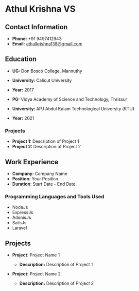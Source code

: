 # Athul Krishna VS

## Contact Information

- **Phone:** +91 9497412943
- **Email:** athulkrishna138@gmail.com

## Education

- **UG:** Don Bosco College, Mannuthy
- **University:** Calicut University
- **Year:** 2017

- **PG:** Vidya Academy of Science and Technology, Thrissur
- **University:** APJ Abdul Kalam Technological University (KTU)
- **Year:** 2021

### Projects

- **Project 1:** Description of Project 1
- **Project 2:** Description of Project 2

## Work Experience

- **Company:** Company Name
- **Position:** Your Position
- **Duration:** Start Date - End Date

### Programming Languages and Tools Used

- NodeJs
- ExpressJs
- AdonisJs
- SailsJs
- Laravel

## Projects

- **Project:** Project Name 1
  - **Description:** Description of Project 1

- **Project:** Project Name 2
  - **Description:** Description of Project 2
